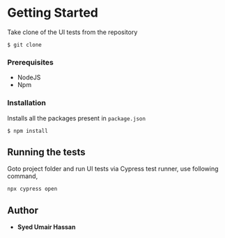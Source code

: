 # Getting Started

Take clone of the UI tests from the repository
```
$ git clone 
```

### Prerequisites

- NodeJS
- Npm

### Installation

Installs all the packages present in `package.json`
```
$ npm install
```
## Running the tests

Goto project folder and run UI tests via Cypress test runner, use following command,
```
npx cypress open
```

## Author

* **Syed Umair Hassan**